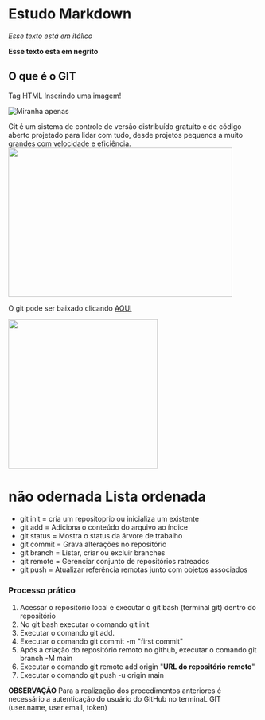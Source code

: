 # Estudo Markdown
*Esse texto está em itálico*

**Esse texto esta em negrito**
## O que é o GIT
Tag HTML
Inserindo uma imagem!

<img 
alt="Miranha apenas"
src="https://s2.glbimg.com/OY2qTqVb7o026OOynjuKZhlfEPM=/0x0:620x465/984x0/smart/filters:strip_icc()/s.glbimg.com/jo/g1/f/original/2014/04/30/aranha-2.jpg">

Git é um sistema de controle de versão distribuído gratuito e de código aberto projetado para lidar com tudo, desde projetos pequenos a muito grandes com velocidade e eficiência.
<img src="https://git-scm.com/images/branching-illustration@2x.png" width="450" height="300">

O git pode ser baixado clicando <a href="https://git-scm.com/">AQUI</a>


<img src="http://octodex.github.com/images/droctocat.png" width="300" height="300">

#  não odernada Lista ordenada
* git init = cria um repositoprio ou inicializa um existente
* git add =  Adiciona o conteúdo do arquivo ao índice
* git status = Mostra o status da árvore de trabalho
* git commit = Grava alterações no repositório
* git branch = Listar, criar ou excluir branches
* git remote = Gerenciar conjunto de repositórios ratreados 
* git push = Atualizar referência remotas junto com objetos associados

### Processo prático 
1. Acessar o repositório local e executar o git bash (terminal git) dentro do repositório
2. No git bash executar o comando git init
3. Executar o comando git add.
4. Executar o comando git commit -m "first commit"
5. Após a criação do repositório remoto no github, executar o comando git branch -M main 
6. Executar o comando git remote add origin "**URL do repositório remoto**"
7. Executar o comando git push -u origin main

**OBSERVAÇÃO**
Para a realização dos procedimentos anteriores é necessário a autenticação do usuário do GitHub no terminaL GIT (user.name, user.email, token)


